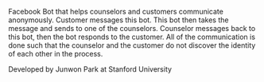 Facebook Bot that helps counselors and customers communicate anonymously.
Customer messages this bot. This bot then takes the message and sends to
one of the counselors. Counselor messages back to this bot, then the bot
responds to the customer. All of the communication is done such that the
counselor and the customer do not discover the identity of each other in
the process.

Developed by Junwon Park at Stanford University
